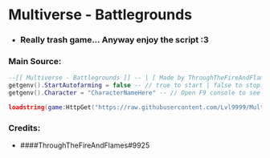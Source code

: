 # Multiverse - Battlegrounds

- ###  Really trash game... Anyway enjoy the script :3

### Main Source:
```lua
--[[ Multiverse - Battlegrounds ]] -- | [ Made by ThroughTheFireAndFlames#9925 ]
getgenv().StartAutofarming = false -- // true to start | false to stop.
getgenv().Character = "CharacterNameHere" -- // Open F9 console to see all available characters (You must own the Character).

loadstring(game:HttpGet("https://raw.githubusercontent.com/Lvl9999/Multiverse-Battlegrounds/main/Autofarm"))();
```

### Credits:
* ####ThroughTheFireAndFlames#9925
